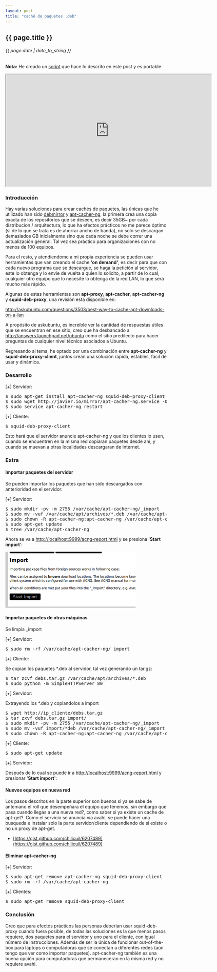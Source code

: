 ```yaml
---
layout: post
title: "caché de paquetes .deb"
---
```


## {{ page.title }}
###### {{ page.date | date_to_string }}

**Nota:** He creado un [script](https://raw.github.com/chilicuil/learn/master/sh/is/apt-proxy) que hace lo descrito en este post y es portable.

<iframe src="http://showterm.io/cfdfdda6da61dad9d9d5e" width="640" height="350" style="display:block; margin: 0 auto;">&nbsp;</iframe> 

### Introducción

Hay varias soluciones para crear cachés de paquetes, las únicas que he utilizado han sido [debmirror](http://packages.qa.debian.org/d/debmirror.html) y [apt-cacher-ng](http://www.unix-ag.uni-kl.de/%7Ebloch/acng/), la primera crea una copia exacta de los repositorios que se deseen, es decir 35GB~ por cada distribucion / arquitectura, lo que ha efectos prácticos no me parece óptimo (si de lo que se trata es de ahorrar ancho de banda), no solo se descargan demasiados GB inicialmente sino que cada noche se debe correr una actualización general. Tal vez sea práctico para organizaciones con no menos de 100 equipos.

Para el resto, y atendiendome a mi propia experiencia se pueden usar herramientas que van creando el cache **'on demand'**, es decir para que con cada nuevo programa que se descargue, se haga la petición al servidor, este lo obtenga y lo envie de vuelta a quien lo solicito, a partir de lo cual, cualquier otro equipo que lo necesite lo obtenga de la red LAN, lo que será mucho más rápido.

Algunas de estas herramientas son **apt-proxy**, **apt-cacher**, **apt-cacher-ng** y **squid-deb-proxy**, una revisión esta disponible en:

<http://askubuntu.com/questions/3503/best-way-to-cache-apt-downloads-on-a-lan>

A propósito de askubuntu, es increible ver la cantidad de respuestas útiles que se encuentran en ese sitio, creo que ha desbancado a <http://answers.launchpad.net/ubuntu> como el sitio predilecto para hacer preguntas de cualquier nivel técnico asociados a Ubuntu.

Regresando al tema, he optado por una combinación entre **apt-cacher-ng** y **squid-deb-proxy-client**, juntos crean una solución rápida, estables, fácil de usar y dinámica.

### Desarrollo

&#91;+&#93; Servidor:

<pre class="sh_sh">
$ sudo apt-get install apt-cacher-ng squid-deb-proxy-client
$ sudo wget http://javier.io/mirror/apt-cacher-ng.service -O /etc/avahi/services/apt-cacher-ng.service
$ sudo service apt-cacher-ng restart
</pre>

&#91;+&#93; Cliente:

<pre class="sh_sh">
$ squid-deb-proxy-client
</pre>

Esto hará que el servidor anuncie apt-cacher-ng y que los clientes lo usen, cuando se encuentren en la misma red copiaran paquetes desde ahí, y cuando se muevan a otras localidades descargaran de Internet.

### Extra

#### Importar paquetes del servidor

Se pueden importar los paquetes que han sido descargados con anterioridad en el servidor:

&#91;+&#93; Servidor:

<pre class="sh_sh">
$ sudo mkdir -pv -m 2755 /var/cache/apt-cacher-ng/_import
$ sudo mv -vuf /var/cache/apt/archives/*.deb /var/cache/apt-cacher-ng/_import/
$ sudo chown -R apt-cacher-ng:apt-cacher-ng /var/cache/apt-cacher-ng/_import
$ sudo apt-get update
$ tree /var/cache/apt-cacher-ng
</pre>

Ahora se va a <http://localhost:9999/acng-report.html> y se presiona '**Start import**':

**[![](/assets/img/57.png)](/assets/img/57.png)**

#### Importar paquetes de otras máquinas

Se limpia \_import

&#91;+&#93; Servidor:

<pre class="sh_sh">
$ sudo rm -rf /var/cache/apt-cacher-ng/_import
</pre>

&#91;+&#93; Cliente:

Se copian los paquetes \*.deb al servidor, tal vez generando un tar.gz:

<pre class="sh_sh">
$ tar zcvf debs.tar.gz /var/cache/apt/archives/*.deb
$ sudo python -m SimpleHTTPServer 80
</pre>

&#91;+&#93; Servidor:

Extrayendo los \*.deb y copiandolos a import

<pre class="sh_sh">
$ wget http://ip_cliente/debs.tar.gz
$ tar zxvf debs.tar.gz import/
$ sudo mkdir -pv -m 2755 /var/cache/apt-cacher-ng/_import
$ sudo mv -vuf import/*deb /var/cache/apt-cacher-ng/_import
$ sudo chown -R apt-cacher-ng:apt-cacher-ng /var/cache/apt-cacher-ng/_import
</pre>

&#91;+&#93; Cliente:

<pre class="sh_sh">
$ sudo apt-get update
</pre>

&#91;+&#93; Servidor:

Después de lo cual se puede ir a <http://localhost:9999/acng-report.html> y presionar '**Start import**':

#### Nuevos equipos en nueva red

Los pasos descritos en la parte superior son buenos si ya se sabe de antemano el roll que desempeñara el equipo que tenemos, sin embargo que pasa cuando llegas a una nueva red?, como saber si ya existe un cache de apt-get?. Como el servicio se anuncia vía avahi, se puede hacer una busqueda e instalar solo la parte servidor/cliente dependiendo de si existe o no un proxy de apt-get.

- [https://gist.github.com/chilicuil/6207489](https://gist.github.com/chilicuil/6207489)

#### Eliminar apt-cacher-ng

&#91;+&#93; Servidor:

<pre class="sh_sh">
$ sudo apt-get remove apt-cacher-ng squid-deb-proxy-client
$ sudo rm -rf /var/cache/apt-cacher-ng
</pre>

&#91;+&#93; Clientes:

<pre class="sh_sh">
$ sudo apt-get remove squid-deb-proxy-client
</pre>

### Conclusión

Creo que para efectos prácticos las personas deberían usar squid-deb-proxy cuando fuera posible, de todas las soluciones es la que menos pasos requiere, dos paquetes para el servidor y uno para el cliente, con igual número de instrucciones. Además de ser la única de funcionar out-of-the-box para laptops o computadoras que se conectan a diferentes redes (aún tengo que ver como importar paquetes). apt-cacher-ng también es una buena opción para computadoras que permaneceran en la misma red y no requiere avahi.
